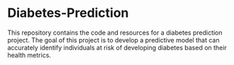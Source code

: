 # Diabetes-Prediction
This repository contains the code and resources for a diabetes prediction project. The goal of this project is to develop a predictive model that can accurately identify individuals at risk of developing diabetes based on their health metrics.
